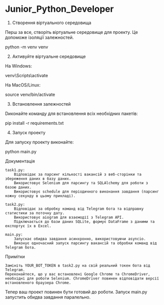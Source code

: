 ﻿# Junior_Python_Developer
1. Створення віртуального середовища

Перш за все, створіть віртуальне середовище для проекту. Це допоможе ізоляції залежностей.

python -m venv venv

2. Активуйте віртуальне середовище

На Windows:

venv\Scripts\activate

На MacOS/Linux:


source venv/bin/activate

3. Встановлення залежностей

Dиконайте команду для встановлення всіх необхідних пакетів:

pip install -r requirements.txt

4. Запуск проекту

Для запуску проекту виконайте:


python main.py

Документація

    task1.py:
        Відповідає за парсинг кількості вакансій з веб-сторінки та збереження даних в базу даних.
        Використовує Selenium для парсингу та SQLAlchemy для роботи з базою даних.
        Використовує schedule для періодичного виконання завдання (парсинг кожну секунду в цьому прикладі).

    task2.py:
        Відповідає за обробку команд від Telegram бота та відправку статистики за поточну дату.
        Використовує aiogram для взаємодії з Telegram API.
        Підключається до бази даних SQLite, формує DataFrame з даними та експортує їх в Excel.

    main.py:
        Запускає обидва завдання асинхронно, використовуючи asyncio.
        Виконує одночасний запуск парсингу вакансій та обробки команд від Telegram бота.

Примітки

    Замініть YOUR_BOT_TOKEN в task2.py на свій реальний токен бота від Telegram.
    Переконайтеся, що у вас встановлені Google Chrome та ChromeDriver, необхідні для роботи Selenium. ChromeDriver повинен відповідати версії встановленого браузера Chrome.

Тепер ваш проект повинен бути готовий до роботи. Запуск main.py запустить обидва завдання паралельно.
